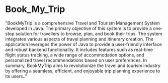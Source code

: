 # Book_My_Trip
"BookMyTrip is a comprehensive Travel and Tourism Management System developed in Java. The primary objective of this system is to provide a one-stop solution for travellers to browse, plan, and book their trips. The system integrates various aspects of travel planning and itinerary creation. The application leverages the power of Java to provide a user-friendly interface and robust backend functionality. It includes features such as real-time flight status tracking, a wide range of accommodation options, and personalized travel recommendations based on user preferences. In summary, BookMyTrip aims to revolutionize the travel and tourism industry by offering a seamless, efficient, and enjoyable trip planning experience to its users.."
